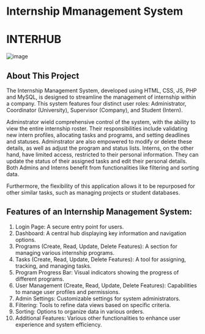 # Internship Mmanagement System

# INTERHUB

![image](https://github.com/Mohamedsanime/internhub/assets/130512822/9890f175-92ab-4151-98e7-7871130974d3)

## About This Project

The Internship Management System, developed using HTML, CSS, JS, PHP and MySQL, is designed to streamline the management of internship within a company. This system features four distinct user roles: Administrator, Coordinator (University), Supervisor (Company), and Student (Intern).

Adminstrator wield comprehensive control of the system, with the ability to view the entire internship roster. Their responsibilities include validating new intern profiles, allocating tasks and programs, and setting deadlines and statuses. Adminstrator are also empowered to modify or delete these details, as well as adjust the program and status lists. Interns, on the other hand, have limited access, restricted to their personal information. They can update the status of their assigned tasks and edit their personal details. Both Admins and Interns benefit from functionalities like filtering and sorting data.

Furthermore, the flexibility of this application allows it to be repurposed for other similar tasks, such as managing projects or student databases.

## Features of an Internship  Management System:

1.	Login Page: A secure entry point for users.
2.	Dashboard: A central hub displaying key information and navigation options.
3.	Programs (Create, Read, Update, Delete Features): A section for managing various internship programs.
4.	Tasks (Create, Read, Update, Delete Features): A tool for assigning, tracking, and managing tasks.
5.	Program Progress Bar: Visual indicators showing the progress of different programs.
6.	User Management (Create, Read, Update, Delete Features): Capabilities to manage user profiles and permissions.
7.	Admin Settings: Customizable settings for system administrators.
8.	Filtering: Tools to refine data views based on specific criteria.
9.	Sorting: Options to organize data in various orders.
10.	Additional Features: Various other functionalities to enhance user experience and system efficiency.

